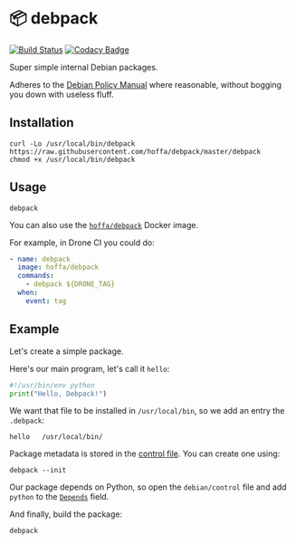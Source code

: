 # :package: debpack

[![Build Status](https://travis-ci.org/hoffa/debpack.svg?branch=master)](https://travis-ci.org/hoffa/debpack)
[![Codacy Badge](https://api.codacy.com/project/badge/Grade/8904076ca8ad4882a5a2052620a6dc2f)](https://app.codacy.com/app/hoffa/debpack?utm_source=github.com&utm_medium=referral&utm_content=hoffa/debpack&utm_campaign=Badge_Grade_Settings)

Super simple internal Debian packages.

Adheres to the [Debian Policy Manual](https://www.debian.org/doc/debian-policy/) where reasonable, without bogging you down with useless fluff.

## Installation

```shell
curl -Lo /usr/local/bin/debpack https://raw.githubusercontent.com/hoffa/debpack/master/debpack
chmod +x /usr/local/bin/debpack
```

## Usage

```shell
debpack
```

You can also use the [`hoffa/debpack`](https://hub.docker.com/r/hoffa/debpack) Docker image.

For example, in Drone CI you could do:

```yaml
- name: debpack
  image: hoffa/debpack
  commands:
    - debpack ${DRONE_TAG}
  when:
    event: tag
```

## Example

Let's create a simple package.

Here's our main program, let's call it `hello`:

```python
#!/usr/bin/env python
print("Hello, Debpack!")
```

We want that file to be installed in `/usr/local/bin`, so we add an entry the `.debpack`:

```text
hello	/usr/local/bin/
```

Package metadata is stored in the [control file](https://www.debian.org/doc/debian-policy/ch-controlfields.html). You can create one using:

```shell
debpack --init
```

Our package depends on Python, so open the `debian/control` file and add `python` to the [`Depends`](https://www.debian.org/doc/debian-policy/ch-relationships.html#binary-dependencies-depends-recommends-suggests-enhances-pre-depends) field.

And finally, build the package:

```shell
debpack
```
